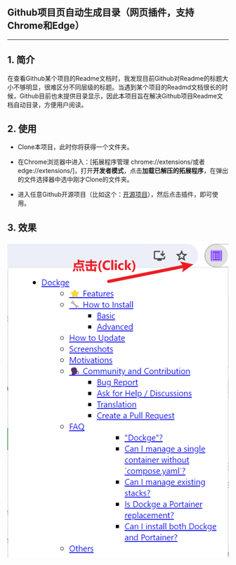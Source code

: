 ## Github项目页自动生成目录（网页插件，支持Chrome和Edge）

-------

## 1. 简介

在查看Github某个项目的Readme文档时，我发现目前Github对Readme的标题大小不够明显，很难区分不同层级的标题。当遇到某个项目的Readmd文档很长的时候，Github目前也未提供目录显示，因此本项目旨在解决Github项目Readme文档自动目录，方便用户阅读。

## 2. 使用

- Clone本项目，此时你将获得一个文件夹。

- 在Chrome浏览器中进入：[拓展程序管理 chrome://extensions/或者edge://extensions/]，打开**开发者模式**，点击**加载已解压的拓展程序**，在弹出的文件选择器中选中刚才Clone的文件夹。

- 进入任意Github开源项目（比如这个：[开源项目](https://github.com/rongchenlin/BiliBili-Lucky-Draw)），然后点击插件，即可使用。

## 3. 效果

<img title="" src="images/Readme.assets/2024-02-21-13-43-39-image.png" alt="loading-ag-122" data-align="center">
